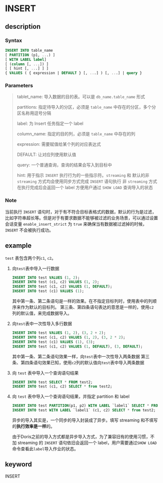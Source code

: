 # INSERT

## description

### Syntax

```sql
INSERT INTO table_name
[ PARTITION (p1, ...) ]
[ WITH LABEL label]
[ (column [, ...]) ]
[ [ hint [, ...] ] ]
{ VALUES ( { expression | DEFAULT } [, ...] ) [, ...] | query }
```

### Parameters

> tablet_name: 导入数据的目的表。可以是 `db_name.table_name` 形式
>
> partitions: 指定待导入的分区，必须是 `table_name` 中存在的分区，多个分区名称用逗号分隔
>
> label: 为 Insert 任务指定一个 label
>
> column_name: 指定的目的列，必须是 `table_name` 中存在的列
>
> expression: 需要赋值给某个列的对应表达式
>
> DEFAULT: 让对应列使用默认值
>
> query: 一个普通查询，查询的结果会写入到目标中
>
> hint: 用于指示 `INSERT` 执行行为的一些指示符。`streaming` 和 默认的非 `streaming` 方式均会使用同步方式完成 `INSERT` 语句执行
> 非 `streaming` 方式在执行完成后会返回一个 label 方便用户通过 `SHOW LOAD` 查询导入的状态

### Note

当前执行 `INSERT` 语句时，对于有不符合目标表格式的数据，默认的行为是过滤，比如字符串超长等。但是对于有要求数据不能够被过滤的业务场景，可以通过设置会话变量 `enable_insert_strict` 为 `true` 来确保当有数据被过滤掉的时候，`INSERT` 不会被执行成功。

## example

`test` 表包含两个列`c1`, `c2`。

1. 向`test`表中导入一行数据

    ```sql
    INSERT INTO test VALUES (1, 2);
    INSERT INTO test (c1, c2) VALUES (1, 2);
    INSERT INTO test (c1, c2) VALUES (1, DEFAULT);
    INSERT INTO test (c1) VALUES (1);
    ```

    其中第一条、第二条语句是一样的效果。在不指定目标列时，使用表中的列顺序来作为默认的目标列。
    第三条、第四条语句表达的意思是一样的，使用`c2`列的默认值，来完成数据导入。

2. 向`test`表中一次性导入多行数据

    ```sql
    INSERT INTO test VALUES (1, 2), (3, 2 + 2);
    INSERT INTO test (c1, c2) VALUES (1, 2), (3, 2 * 2);
    INSERT INTO test (c1) VALUES (1), (3);
    INSERT INTO test (c1, c2) VALUES (1, DEFAULT), (3, DEFAULT);
    ```

    其中第一条、第二条语句效果一样，向`test`表中一次性导入两条数据
    第三条、第四条语句效果已知，使用`c2`列的默认值向`test`表中导入两条数据

3. 向 `test` 表中导入一个查询语句结果

    ```sql
    INSERT INTO test SELECT * FROM test2;
    INSERT INTO test (c1, c2) SELECT * from test2;
    ```

4. 向 `test` 表中导入一个查询语句结果，并指定 partition 和 label

    ```sql
    INSERT INTO test PARTITION(p1, p2) WITH LABEL `label1` SELECT * FROM test2;
    INSERT INTO test WITH LABEL `label1` (c1, c2) SELECT * from test2;
    ```

    异步的导入其实是，一个同步的导入封装成了异步。填写 streaming 和不填写的**执行效率是一样**的。

    由于Doris之前的导入方式都是异步导入方式，为了兼容旧有的使用习惯，不加 streaming 的 `INSERT` 语句依旧会返回一个 label，用户需要通过`SHOW LOAD`命令查看此`label`导入作业的状态。

## keyword

INSERT
